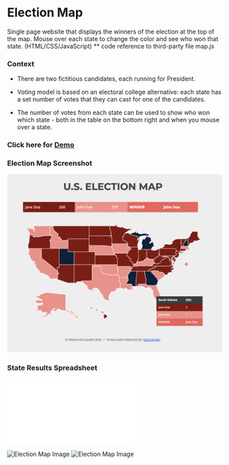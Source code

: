 # Election Map

Single page website that displays the winners of the election at the top of the map. Mouse over each state to change the color and see who won that state. (HTML/CSS/JavaScript)
** code reference to third-party file map.js

### Context
* There are two fictitious candidates, each running for President.

* Voting model is based on an electoral college alternative: each state has a set number of votes that they can cast for one of the candidates.

* The number of votes from each state can be used to show who won which state - both in the table on the bottom right and when you mouse over a state.


### Click here for [Demo](https://mccleary.github.io/election-map)



### Election Map Screenshot
![Election Map Image](img/election-map.png)

### State Results Spreadsheet
![Click here for State Results Spreadsheet](img/Election-Results-Per-State.pdf)

![Election Map Image](img/election-results-per-state1)
![Election Map Image](img/election-results-per-state2)
